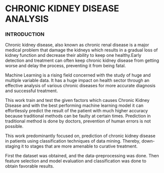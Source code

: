 # CHRONIC KIDNEY DISEASE ANALYSIS

### INTRODUCTION

Chronic kidney disease, also known as chronic renal disease is a major medical problem that damage the kidneys which results in a gradual loss of kidney function and decrease their ability to keep one healthy.Early detection and treatment can often keep chronic kidney disease from getting worse and delay the process, preventing it from being fatal.

Machine Learning is a rising field concerned with the study of huge and multiple variable data. It has a huge impact on health sector through an effective analysis of various chronic diseases for more accurate diagnosis and successful treatment. 

This work train and test the given factors which causes Chronic Kidney Disease and with the best performing machine learning model it can effortlessly predict the result of the patient with much higher accuracy because traditional methods can be faulty at certain times. Prediction in traditional method is done by doctors, prevention of human errors is not possible.

This work predominantly focused on, prediction of chronic kidney disease in patients using classification techniques of data mining. Thereby, down-staging it to stages that are more amenable to curative treatment.

First the dataset was obtained, and the data-preprocessing was done. Then feature selection and model evaluation and classification was done to obtain favorable results. 
